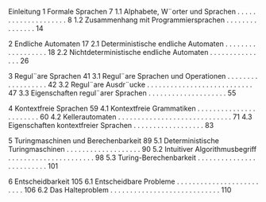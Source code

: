 
Einleitung
1 Formale Sprachen 7
1.1 Alphabete, W¨orter und Sprachen . . . . . . . . . . . . . . . . . . . . 8
1.2 Zusammenhang mit Programmiersprachen . . . . . . . . . . . . . . . 14

2 Endliche Automaten 17
2.1 Deterministische endliche Automaten . . . . . . . . . . . . . . . . . . 18
2.2 Nichtdeterministische endliche Automaten . . . . . . . . . . . . . . . 26

3 Regul¨are Sprachen 41
3.1 Regul¨are Sprachen und Operationen . . . . . . . . . . . . . . . . . . 42
3.2 Regul¨are Ausdr¨ucke . . . . . . . . . . . . . . . . . . . . . . . . . . . 47
3.3 Eigenschaften regul¨arer Sprachen . . . . . . . . . . . . . . . . . . . . 55

4 Kontextfreie Sprachen 59
4.1 Kontextfreie Grammatiken . . . . . . . . . . . . . . . . . . . . . . . 60
4.2 Kellerautomaten . . . . . . . . . . . . . . . . . . . . . . . . . . . . . 71
4.3 Eigenschaften kontextfreier Sprachen . . . . . . . . . . . . . . . . . . 83

5 Turingmaschinen und Berechenbarkeit 89
5.1 Deterministische Turingmaschinen . . . . . . . . . . . . . . . . . . . 90
5.2 Intuitiver Algorithmusbegriff . . . . . . . . . . . . . . . . . . . . . . 98
5.3 Turing-Berechenbarkeit . . . . . . . . . . . . . . . . . . . . . . . . . 101

6 Entscheidbarkeit 105
6.1 Entscheidbare Probleme . . . . . . . . . . . . . . . . . . . . . . . . . 106
6.2 Das Halteproblem . . . . . . . . . . . . . . . . . . . . . . . . . . . . 110


